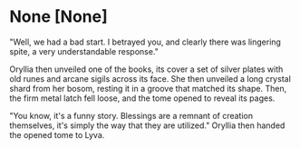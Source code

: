 # None [None]
"Well, we had a bad start. I betrayed you, and clearly there was lingering spite, a very understandable response."

Oryllia then unveiled one of the books, its cover a set of silver plates with old runes and arcane sigils across its face. She then unveiled a long crystal shard from her bosom, resting it in a groove that matched its shape. Then, the firm metal latch fell loose, and the tome opened to reveal its pages.

"You know, it's a funny story. Blessings are a remnant of creation themselves, it's simply the way that they are utilized." Oryllia then handed the opened tome to Lyva.
